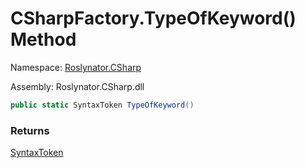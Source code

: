 # CSharpFactory\.TypeOfKeyword\(\) Method

Namespace: [Roslynator.CSharp](../../README.md)

Assembly: Roslynator\.CSharp\.dll

```csharp
public static SyntaxToken TypeOfKeyword()
```

### Returns

[SyntaxToken](https://docs.microsoft.com/en-us/dotnet/api/microsoft.codeanalysis.syntaxtoken)

